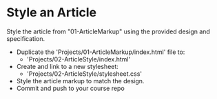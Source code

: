 # Style an Article

Style the article from "01-ArticleMarkup" using the provided design and specification.

* Duplicate the 'Projects/01-ArticleMarkup/index.html' file to:
  - 'Projects/02-ArticleStyle/index.html'
* Create and link to a new stylesheet:
  - 'Projects/02-ArticleStyle/stylesheet.css'
* Style the article markup to match the design. 
* Commit and push to your course repo